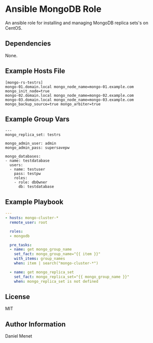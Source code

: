 # Ansible MongoDB Role

An ansible role for installing and managing MongoDB replica sets's on CentOS.

## Dependencies

None.

## Example Hosts File

```
[mongo-rs-testrs]
mongo-01.domain.local mongo_node_name=mongo-01.example.com mongo_init_node=true
mongo-02.domain.local mongo_node_name=mongo-02.example.com
mongo-03.domain.local mongo_node_name=mongo-03.example.com mongo_backup_source=true mongo_arbiter=true
```

## Example Group Vars

```
---
mongo_replica_set: testrs

mongo_admin_user: admin
mongo_admin_pass: supersavepw

mongo_databases:
- name: testdatabase
  users:
  - name: testuser
    pass: testpw
    roles:
    - role: dbOwner
      db: testdatabase
```

## Example Playbook

```yaml
---
- hosts: mongo-cluster-*
  remote_user: root

  roles:
  - mongodb

  pre_tasks:
  - name: get mongo_group_name
    set_fact: mongo_group_name="{{ item }}"
    with_items: group_names
    when: item | search("mongo-cluster-*")

  - name: get mongo_replica_set
    set_fact: mongo_replica_set="{{ mongo_group_name }}"
    when: mongo_replica_set is not defined
```

## License

MIT

## Author Information

Daniel Menet
